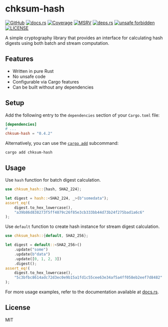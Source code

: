 # chksum-hash

[![GitHub](https://img.shields.io/badge/github-ferric--bytes%2Fchksum--hash-24292e?style=flat-square&logo=github "GitHub")](https://github.com/ferric-bytes/chksum-hash)
[![docs.rs](https://img.shields.io/docsrs/chksum-hash?style=flat-square&logo=docsdotrs "docs.rs")](https://docs.rs/chksum-hash)
[![Coverage](https://img.shields.io/codecov/c/gh/ferric-bytes/chksum-hash?style=flat-square&logo=codecov "Coverage")](https://app.codecov.io/gh/ferric-bytes/chksum-hash)
[![MSRV](https://img.shields.io/badge/MSRV-1.59.0-informational?style=flat-square "MSRV")](https://github.com/ferric-bytes/chksum-hash/blob/master/Cargo.toml)
[![deps.rs](https://deps.rs/crate/chksum-hash/0.4.2/status.svg?style=flat-square "deps.rs")](https://deps.rs/crate/chksum-hash/0.4.2)
[![unsafe forbidden](https://img.shields.io/badge/unsafe-forbidden-success.svg?style=flat-square "unsafe forbidden")](https://github.com/rust-secure-code/safety-dance)
[![LICENSE](https://img.shields.io/github/license/ferric-bytes/chksum-hash?style=flat-square "LICENSE")](https://github.com/ferric-bytes/chksum-hash/blob/master/LICENSE)

A simple cryptography library that provides an interface for calculating hash digests using both batch and stream computation.

## Features

- Written in pure Rust
- No unsafe code
- Configurable via Cargo features
- Can be built without any dependencies

## Setup

Add the following entry to the `dependencies` section of your `Cargo.toml` file:

```toml
[dependencies]
# ...
chksum-hash = "0.4.2"
```

Alternatively, you can use the [`cargo add`](https://doc.rust-lang.org/cargo/commands/cargo-add.html) subcommand:

```shell
cargo add chksum-hash
```

## Usage

Use `hash` function for batch digest calculation.

```rust
use chksum_hash::{hash, SHA2_224};

let digest = hash::<SHA2_224, _>(b"somedata");
assert_eq!(
    digest.to_hex_lowercase(),
    "a39b86d838273f5ff4879c26f85e3cb333bb44d73b24f275bad1a6c6"
);
```

Use `default` function to create hash instance for stream digest calculation.

```rust
use chksum_hash::{default, SHA2_256};

let digest = default::<SHA2_256>()
    .update("some")
    .update(b"data")
    .update([0, 1, 2, 3])
    .digest();
assert_eq!(
    digest.to_hex_lowercase(),
    "5c3bfbc8614adc72d3ec0e9b15a1fd1c55cee63e34af5a4ff058eb2eef7d8482"
);
```

For more usage examples, refer to the documentation available at [docs.rs](https://docs.rs/chksum-hash).

## License

MIT
